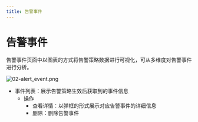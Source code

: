```yaml
---
title: 告警事件
---
```


# 告警事件

告警事件页面中以图表的方式将告警策略数据进行可视化，可从多维度对告警事件进行分析。

![02-alert_event.png](https://yunshan-guangzhou.oss-cn-beijing.aliyuncs.com/pub/pic/20230428644b440666e6f.png)

- 事件列表：展示告警策略生效后获取到的事件信息
  - 操作
    - 查看详情：以弹框的形式展示对应告警事件的详细信息
    - 删除：删除告警事件